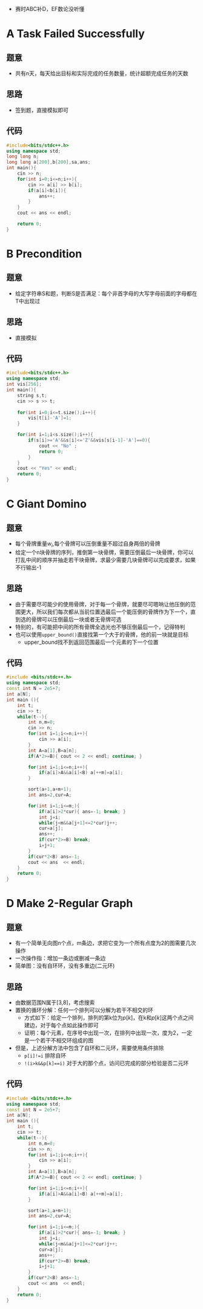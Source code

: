 - 赛时ABC补D，EF数论没听懂
# A Task Failed Successfully
## 题意
- 共有n天，每天给出目标和实际完成的任务数量，统计超额完成任务的天数
## 思路
- 签到题，直接模拟即可
## 代码
```cpp
#include<bits/stdc++.h>
using namespace std;
long long n;
long long a[200],b[200],sa,ans;
int main(){
    cin >> n;
    for(int i=0;i<=n;i++){
        cin >> a[i] >> b[i];
        if(a[i]<b[i]){
            ans++;
        }
    }
    cout << ans << endl;

    return 0;
}
```
# B Precondition
## 题意
- 给定字符串S和题，判断S是否满足：每个非首字母的大写字母前面的字母都在T中出现过
## 思路
- 直接模拟
## 代码
```cpp
#include<bits/stdc++.h>
using namespace std;
int vis[256];
int main(){
    string s,t;
    cin >> s >> t;
    
    for(int i=0;i<=t.size();i++){
        vis[t[i]-'A']=1;
    }

    for(int i=1;i<s.size();i++){
        if(s[i]>='A'&&s[i]<='Z'&&vis[s[i-1]-'A']==0){
            cout << "No" ;
            return 0;
        }
    }
    cout << "Yes" << endl;
    return 0;
}
```
# C Giant Domino
## 题意
- 每个骨牌重量$w_{i}$,每个骨牌可以压倒重量不超过自身两倍的骨牌
- 给定一个n块骨牌的序列，推倒第一块骨牌，需要压倒最后一块骨牌，你可以打乱中间的顺序并抽走若干块骨牌，求最少需要几块骨牌可以完成要求，如果不行输出-1
## 思路
- 由于需要尽可能少的使用骨牌，对于每一个骨牌，就要尽可嗯呐让他压倒的范围更大，所以我们每次都从当前位置选最后一个能压倒的骨牌作为下一个，直到选的骨牌可以压倒最后一块或者无骨牌可选
- 特别的，有可能把中间的所有骨牌全选光也不够压倒最后一个，记得特判
- 也可以使用`upper_bound()`直接找第一个大于的骨牌，他的前一块就是目标
	- upper_bound找不到返回范围最后一个元素的下一个位置
## 代码
```cpp
#include <bits/stdc++.h>
using namespace std;
const int N = 2e5+7;
int a[N];
int main (){
    int t;
    cin >> t;
    while(t--){
        int n,m=0;
        cin >> n;
        for(int i=1;i<=n;i++){
            cin >> a[i];
        }
        int A=a[1],B=a[n];
        if(A*2>=B){ cout << 2 << endl; continue; }

        for(int i=1;i<=n;i++){
            if(a[i]>A&&a[i]<B) a[++m]=a[i];
        }

        sort(a+1,a+m+1);
        int ans=2,cur=A;

        for(int i=1;i<=m;){
            if(a[i]>2*cur){ ans=-1; break; }
            int j=i;
            while(j<m&&a[j+1]<=2*cur)j++;
            cur=a[j];
            ans++;
            if(cur*2>=B) break;
            i=j+1;
        }
        if(cur*2<B) ans=-1;
        cout << ans  << endl;
    }
    return 0;
}
```
# D Make 2-Regular Graph
## 题意
- 有一个简单无向图n个点，m条边，求把它变为一个所有点度为2的图需要几次操作
- 一次操作指：增加一条边或删减一条边
- 简单图：没有自环环，没有多重边(二元环)
## 思路
- 由数据范围N属于\[3,8\]，考虑搜索
- 置换的循环分解：任何一个排列可以分解为若干不相交的环
	- 方式如下：给定一个排列，排列的第k位为$p[k]$，在k和$p[k]$这两个点之间建边，对于每个点如此操作即可
	- 证明：每个元素，在序号中出现一次，在排列中出现一次，度为2，一定是一个若干不相交环组成的图
- 但是，上述分解方法中包含了自环和二元环，需要使用条件排除
	- `p[i]!=i` 排除自环
	- `!(i>k&&p[k]==i)` 对于大的那个点，访问已完成的部分检验是否二元环
## 代码
```cpp
#include <bits/stdc++.h>
using namespace std;
const int N = 2e5+7;
int a[N];
int main (){
    int t;
    cin >> t;
    while(t--){
        int n,m=0;
        cin >> n;
        for(int i=1;i<=n;i++){
            cin >> a[i];
        }
        int A=a[1],B=a[n];
        if(A*2>=B){ cout << 2 << endl; continue; }

        for(int i=1;i<=n;i++){
            if(a[i]>A&&a[i]<B) a[++m]=a[i];
        }

        sort(a+1,a+m+1);
        int ans=2,cur=A;

        for(int i=1;i<=m;){
            if(a[i]>2*cur){ ans=-1; break; }
            int j=i;
            while(j<m&&a[j+1]<=2*cur)j++;
            cur=a[j];
            ans++;
            if(cur*2>=B) break;
            i=j+1;
        }
        if(cur*2<B) ans=-1;
        cout << ans  << endl;
    }
    return 0;
}
```